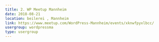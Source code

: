 ```yaml
---
title: 2. WP Meetup Mannheim
date: 2018-08-21
location: beilerei , Mannheim
link: https://www.meetup.com/WordPress-Mannheim/events/xknwfpyxlbcc/
usergroup: wordpressma
type: usergroup
---
```


